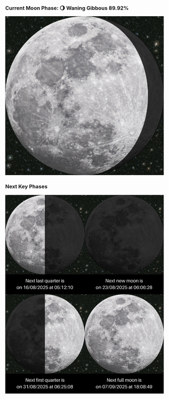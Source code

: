 ### Current Moon Phase: 🌖 Waning Gibbous 89.92%
![Moon Phase](moonphase.png)
### Next Key Phases
![Gallery](gallery.png)